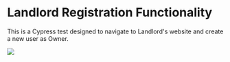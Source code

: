 # Landlord Registration Functionality
This is a Cypress test designed to navigate to Landlord's website and create a new user as Owner.

![](landlord-registration.gif)

